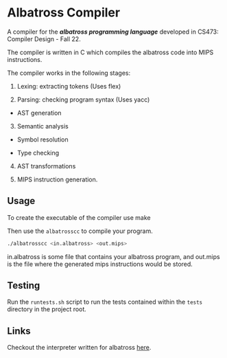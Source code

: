 # Albatross Compiler

A compiler for the ***albatross programming language*** developed in CS473: Compiler Design - Fall 22.

The compiler is written in C which compiles the albatross code into MIPS instructions.

The compiler works in the following stages:

1. Lexing: extracting tokens (Uses flex)
  
2. Parsing: checking program syntax (Uses yacc)
  
  - AST generation
    
3. Semantic analysis
  
  - Symbol resolution
    
  - Type checking
    
4. AST transformations

5. MIPS instruction generation.
  

## Usage

To create the executable of the compiler use make

Then use the `albatrosscc` to compile your program.

```bash
./albatrosscc <in.albatross> <out.mips>
```
in.albatross is some file that contains your albatross program, and out.mips is the file where the generated mips instructions would be stored.


## Testing

Run the `runtests.sh` script to run the tests contained within the `tests` directory in the project root.

## Links

Checkout the interpreter written for albatross [here](https://github.com/yashkurkure/albatross_interpreter).

